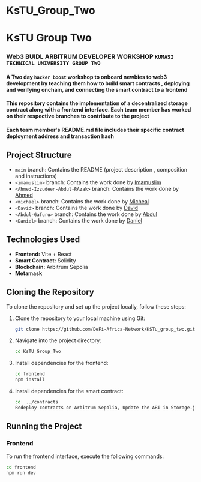 # KsTU_Group_Two

# KsTU Group Two

### Web3 BUIDL ARBITRUM DEVELOPER WORKSHOP `KUMASI TECHNICAL UNIVERSITY GROUP TWO`

#### A Two day `hacker boost`  workshop to onboard newbies to web3 development by teaching them how to build smart contracts , deploying and verifying onchain, and connecting the smart contract to a frontend

#### This repository contains the implementation of a decentralized storage contract along with a frontend interface. Each team member has worked on their respective branches to contribute to the project

#### Each team member's README.md file includes their specific contract deployment address  and transaction hash 

## Project Structure

- `main` branch: Contains the README (project description , composition  and instructions)
- `<imamuslim>` branch: Contains the work done by [Imamuslim](https://github.com/Imamuslim)
- `<Ahmed-Izzudeen-Abdul-RAzak>` branch: Contains the work done by [Ahmed](https://github.com/JNR-AIRA)
- `<michael>` branch: Contains the work done by [Micheal](https://github.com/code777murphy)
- `<David>` branch: Contains the work done by [David](https://github.com/Tonyflam)
- `<Abdul-Gafuru>` branch: Contains the work done by [Abdul](https://github.com/Abuba-AbdulGafuru)
- `<Daniel>` branch: Contains the work done by [Daniel](https://github.com/Danielawuku314)


## Technologies Used

- **Frontend:** Vite + React
- **Smart Contract:** Solidity
- **Blockchain:**  Arbitrum Sepolia
- **Metamask**

## Cloning the Repository

To clone the repository and set up the project locally, follow these steps:

1. Clone the repository to your local machine using Git:

    ```bash
    git clone https://github.com/DeFi-Africa-Network/KSTu_group_two.git
    ```

2. Navigate into the project directory:

    ```bash
    cd KsTU_Group_Two
    ```

3. Install dependencies for the frontend:

    ```bash
    cd frontend
    npm install
    ```

4. Install dependencies for the smart contract:

    ```bash
    cd  ../contracts
    Redeploy contracts on Arbitrum Sepolia, Update the ABI in Storage.json and contract address accordingly
    ```

## Running the Project

### Frontend

To run the frontend interface, execute the following commands:

```bash
cd frontend
npm run dev